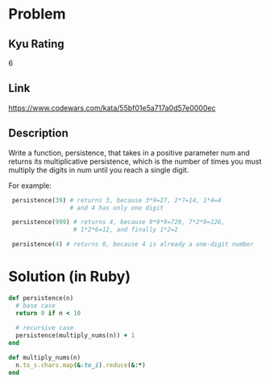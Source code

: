 # Problem

## Kyu Rating

6

## Link

https://www.codewars.com/kata/55bf01e5a717a0d57e0000ec

## Description

Write a function, persistence, that takes in a positive parameter num and returns its multiplicative persistence, which is the number of times you must multiply the digits in num until you reach a single digit.

For example:

```ruby
 persistence(39) # returns 3, because 3*9=27, 2*7=14, 1*4=4
                 # and 4 has only one digit

 persistence(999) # returns 4, because 9*9*9=729, 7*2*9=126,
                  # 1*2*6=12, and finally 1*2=2

 persistence(4) # returns 0, because 4 is already a one-digit number
```

# Solution (in Ruby)

```ruby
def persistence(n)
  # base case
  return 0 if n < 10
  
  # recursive case
  persistence(multiply_nums(n)) + 1
end

def multiply_nums(n)
  n.to_s.chars.map(&:to_i).reduce(&:*)
end
```
